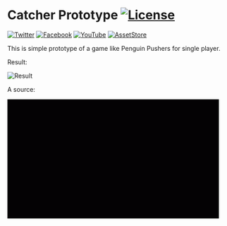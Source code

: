 # Catcher Prototype [![License](https://img.shields.io/badge/license-MIT-brightgreen.svg)](/LICENSE)

[![Twitter](https://img.shields.io/badge/follow-Twitter-9cf.svg)](https://twitter.com/suncubestudio)
[![Facebook](https://img.shields.io/badge/follow-Facebook-blue.svg)](https://www.facebook.com/suncubestudio/)
[![YouTube](https://img.shields.io/badge/follow-YouTube-red.svg)](https://www.youtube.com/channel/UC4O9GHjx0ovyVYJgMg4aFMA?view_as=subscriber)
[![AssetStore](https://img.shields.io/badge/-AssetStore-lightgrey.svg)](https://assetstore.unity.com/publishers/14506)


This is simple prototype of a game like Penguin Pushers for single player.

Result:

![Result](/ReadmeSource/preview1.gif)

A source:

![](/ReadmeSource/preview2.gif)

